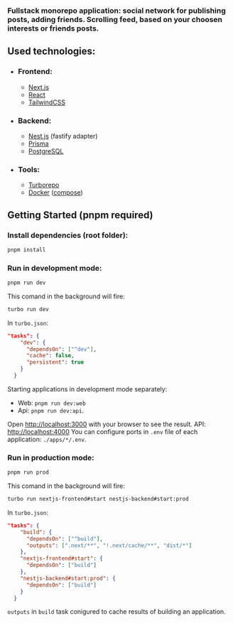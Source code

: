 ### Fullstack monorepo application: social network for publishing posts, adding friends. Scrolling feed, based on your choosen interests or friends posts.

## Used technologies:

- ### Frontend:
  - [Next.js](https://nextjs.org/)
  - [React](https://react.dev/)
  - [TailwindCSS](https://tailwindcss.com/)
- ### Backend:
  - [Nest.js](https://nestjs.com/) (fastify adapter)
  - [Prisma](https://www.prisma.io/)
  - [PostgreSQL](https://www.postgresql.org/)
- ### Tools:
  - [Turborepo](https://turbo.build/repo)
  - [Docker](https://www.docker.com/) ([compose](https://docs.docker.com/compose/))

## Getting Started (pnpm required)

### Install dependencies (root folder):

```bash
pnpm install
```

### Run in development mode:

```bash
pnpm run dev
```

This comand in the background will fire:

```bash
turbo run dev
```

In `turbo.json`:

```json
"tasks": {
    "dev": {
      "dependsOn": ["^dev"],
      "cache": false,
      "persistent": true
    }
  }
```

Starting applications in development mode separately:

- Web: `pnpm run dev:web`
- Api: `pnpm run dev:api`.

Open [http://localhost:3000](http://localhost:3000) with your browser to see the result.
API: [http://localhost:4000](http://localhost:4000)
You can configure ports in `.env` file of each application: `./apps/*/.env`.

### Run in production mode:

```bash
pnpm run prod
```

This comand in the background will fire:

```bash
turbo run nextjs-frontend#start nestjs-backend#start:prod
```

In `turbo.json`:

```json
"tasks": {
    "build": {
      "dependsOn": ["^build"],
      "outputs": [".next/**", "!.next/cache/**", "dist/*"]
    },
    "nextjs-frontend#start": {
      "dependsOn": ["build"]
    },
    "nestjs-backend#start:prod": {
      "dependsOn": ["build"]
    }
  }
```

`outputs` in `build` task conigured to cache results of building an application.
